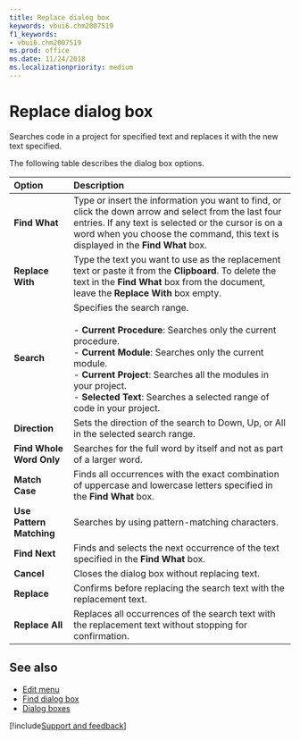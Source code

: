 ```yaml
---
title: Replace dialog box
keywords: vbui6.chm2007519
f1_keywords:
- vbui6.chm2007519
ms.prod: office
ms.date: 11/24/2018
ms.localizationpriority: medium
---
```



# Replace dialog box

Searches code in a project for specified text and replaces it with the new text specified.

The following table describes the dialog box options.

|Option|Description|
|:-----|:----------|
|**Find What** |Type or insert the information you want to find, or click the down arrow and select from the last four entries. If any text is selected or the cursor is on a word when you choose the command, this text is displayed in the **Find What** box.|
|**Replace With** |Type the text you want to use as the replacement text or paste it from the **Clipboard**. To delete the text in the **Find What** box from the document, leave the **Replace With** box empty.|
|**Search** |Specifies the search range.<br/><br/>- **Current Procedure**: Searches only the current procedure.<br/>- **Current Module**: Searches only the current module.<br/>- **Current Project**: Searches all the modules in your project.<br/>- **Selected Text**: Searches a selected range of code in your project.|
|**Direction** |Sets the direction of the search to Down, Up, or All in the selected search range.|
|**Find Whole Word Only** |Searches for the full word by itself and not as part of a larger word.|
|**Match Case**|Finds all occurrences with the exact combination of uppercase and lowercase letters specified in the **Find What** box.|
|**Use Pattern Matching**|Searches by using pattern-matching characters.|
|**Find Next** |Finds and selects the next occurrence of the text specified in the **Find What** box.|
|**Cancel** |Closes the dialog box without replacing text.|
|**Replace** |Confirms before replacing the search text with the replacement text.|
|**Replace All** |Replaces all occurrences of the search text with the replacement text without stopping for confirmation.|

## See also

- [Edit menu](edit-menu.md)
- [Find dialog box](find-dialog-box.md)
- [Dialog boxes](../dialog-boxes.md)

[!include[Support and feedback](~/includes/feedback-boilerplate.md)]